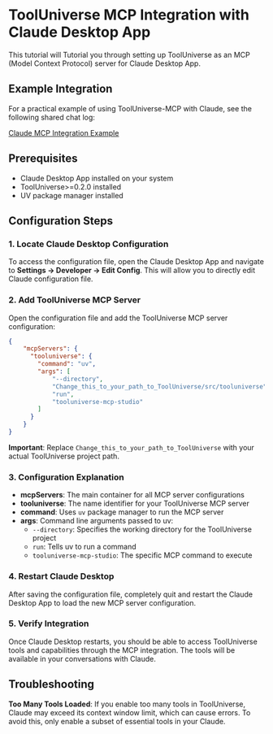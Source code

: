 # ToolUniverse MCP Integration with Claude Desktop App

This tutorial will Tutorial you through setting up ToolUniverse as an MCP (Model Context Protocol) server for Claude Desktop App.

## Example Integration

For a practical example of using ToolUniverse-MCP with Claude, see the following shared chat log:

[Claude MCP Integration Example](https://claude.ai/share/ab797b7f-6e6b-46f6-b1d5-5a790b90f42d)

## Prerequisites

- Claude Desktop App installed on your system
- ToolUniverse>=0.2.0 installed
- UV package manager installed

## Configuration Steps

### 1. Locate Claude Desktop Configuration

To access the configuration file, open the Claude Desktop App and navigate to **Settings → Developer → Edit Config**. This will allow you to directly edit Claude configuration file.

### 2. Add ToolUniverse MCP Server

Open the configuration file and add the ToolUniverse MCP server configuration:

```json
{
    "mcpServers": {
      "tooluniverse": {
        "command": "uv",
        "args": [
            "--directory",
            "Change_this_to_your_path_to_ToolUniverse/src/tooluniverse",
            "run",
            "tooluniverse-mcp-studio"
        ]
      }
    }
}
```

**Important**: Replace `Change_this_to_your_path_to_ToolUniverse` with your actual ToolUniverse project path.

### 3. Configuration Explanation

- **mcpServers**: The main container for all MCP server configurations
- **tooluniverse**: The name identifier for your ToolUniverse MCP server
- **command**: Uses `uv` package manager to run the MCP server
- **args**: Command line arguments passed to uv:
  - `--directory`: Specifies the working directory for the ToolUniverse project
  - `run`: Tells uv to run a command
  - `tooluniverse-mcp-studio`: The specific MCP command to execute

### 4. Restart Claude Desktop

After saving the configuration file, completely quit and restart the Claude Desktop App to load the new MCP server configuration.

### 5. Verify Integration

Once Claude Desktop restarts, you should be able to access ToolUniverse tools and capabilities through the MCP integration. The tools will be available in your conversations with Claude.

## Troubleshooting

**Too Many Tools Loaded**: If you enable too many tools in ToolUniverse, Claude may exceed its context window limit, which can cause errors. To avoid this, only enable a subset of essential tools in your Claude.
